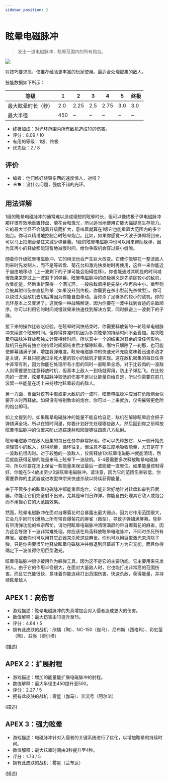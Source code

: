 ```yaml
---
sidebar_position: 2
---
```


# 眩晕电磁脉冲

> 发出一道电磁脉冲，眩晕范围内的所有炮台。

<img src="/terms/semp.png" style={{zoom:1.25}}/>

对技巧要求高，仅推荐经验更丰富的玩家使用。最适合处理密集的敌人。

技能数据如下所示：

| 等级               | 1    | 2    | 3    | 4    | 5    | 终极 |
| ------------------ | ---- | ---- | ---- | ---- | ---- | ---- |
| 最大眩晕时长（秒） | 2.0  | 2.25 | 2.5  | 2.75 | 3.0  | 3.0  |
| 最大半径           | 450  | ~    | ~    | ~    | ~    | ~    |

- 终极加成：对光环范围内所有敌机造成10的伤害。
- 评分：8.09 / 10
- 有用的等级：1级、终极
- 优先级：2 / 8

## 评价

- 编者：他们修好烧毁东西的速度惊人，对吗？
- ☀🐕：没什么问题，强度不错的光环。

## 用法详解

1级的眩晕电磁脉冲的通常难以造成理想的眩晕时长，但可以像终极子弹电磁脉冲那样很有效地重置转盘、菊花台和激光，所以适当地使用它能大幅提高生存能力。它的最大半径不会随着升级而扩大，意味着就算在1级它也能重置大范围内的多个炮台。你可以精准地控制合时眩晕炮台。比如，如果你感觉一大波子弹即将到来，可以马上把炮台晕住来减少弹幕量。1级的眩晕电磁脉冲也可以用来帮助躲弹，因为其再小的释放都能短暂地减慢时间，给你争取机会穿过狭小缝隙。

随着你升级眩晕电磁脉冲，它的用法也会产生巨大改变。它使你能够在一整波敌人到来时先发制人，而不是等转盘、菊花台和激光快发射时再使用，这样一来你能近乎自由地移动（上一波剩下的子弹可能会阻碍位移）。你也能通过其明显的时间减慢效果来穿过上一波剩下的弹幕。眩晕电磁脉冲的终极奥义是先清除较小的敌机，收集能量，然后重新获得一个满光环。一般杀敌顺序是先杀小型再杀中小。微型则会被其附带伤害直接秒杀（如果没升到终极，你需要在杀小型前先杀微型）。你可以绕过大型敌机去切后排因为你能自由移动。当你杀了足够多的较小的敌机，你的光环基本上又变满了。这就像一种战略解谜，因为你要在一波中找到合适的杀敌顺序。你可以利用它的时间减慢效果来快速找到解决方案，同时躲避上一波剩下的子弹。

接下来的操作比较吃经验。在眩晕时间快结束时，你需要释放新的一轮眩晕电磁脉冲来续这个眩晕时间。但你得算准时机因为多次眩晕的持续时间不会叠加。每次眩晕电磁脉冲释放都独立计算持续时间，所以其中一个的结束对其余的没任何影响。敌机只在所有独立的持续时间都结束后才解除眩晕。哪怕只解除了一刹那，也可能使屏幕铺满子弹，增加躲弹难度。眩晕电磁脉冲的快速光环充能意味着迅速杀敌才是关键，并且只能通过杀死大量的较小的敌机才能实现。这在敌机密集的每日任务中非常有利，因为你能在处理所有小型的同时一直眩晕全场。对于比较肉的一波敌人则需要更加注意释放时机，但基本上敌人一到场就得用，防止子弹乱飞。在比较肉的一波里，眩晕电磁脉冲较低的伤害不足以让能量自给自足，所以你需要在前几波留一些能量在场上来持续地眩晕较肉的敌人。

另一方面，当面对仅有中型或更大敌机的一波时，眩晕电磁脉冲应当在危险炮台快要开火时再释放。如果没有特别致命的炮台，你可以一上来就放，仅需摧毁更危险的炮台即可。

如上文提到的，如果眩晕电磁脉冲的能量不能自给自足，敌机在解除眩晕后会把子弹铺满全场。所以在短时间里，你要计划好先处理哪些敌人，然后回到你之前释放眩晕电磁脉冲的位置来防止追踪速射和回旋镖往四面八方乱射。

眩晕电磁脉冲在敌人密集的每日任务中非常好用。你可以先释放它，从一侧开始先清理较小的敌人，获得能量，循环往复。但注意不要过度地吸收能量，尤其是在下一波敌机很肉时。对于较脆的一波敌人，仅需释放1次眩晕电磁脉冲就能清场，然后就能获得足够的能量来马上眩晕下一波敌机。5-4最需要多次释放眩晕电磁脉冲，所以你要在场上保留一些能量来保证最后一波能被一直晕住。如果能量控制得好，你能在5-4放出至少3波眩晕电磁脉冲。请注意，因为它的范围伤害较低，你需要靠你的主武器或进攻型禅宗来快速杀敌以持续获得能量。

由于不管多小的眩晕电磁脉冲都能重置炮台，它能非常好地针对转盘和审判日武器。你能让它们完全射不出来。尤其是审判日炸弹，你能自由处理其它敌人或炮台而不用担心它的大范围效果。

然而，眩晕电磁脉冲在面对自爆菊花时会暴露出最大弱点。因为它作用范围很大，它会几乎同时引爆场上所有带自爆菊花的麻雀（微型），导致子弹铺满屏幕。除非有带清弹功能的禅宗帮忙，请勿用眩晕电磁脉冲清理满屏的带自爆菊花的麻雀，因为这会导致下一波非常难处理。你应该在角落释放眩晕电磁脉冲，不同时杀死所有麻雀。或者你也可以用其它武器来杀死这些麻雀。你也可以用巨型激光来清除子弹，只是你需要很早地释放眩晕电磁脉冲并撤退到屏幕最下方为它充能，而且你得确定下一波值得你用巨型激光。

眩晕电磁脉冲很少被用作为躲弹工具，因为这不是它的主要功能。它主要用来先发制人。由于它的作用半径很大，在面对大量敌人时，它也能打出非常高的范围伤害。而且它充能很快，意味着你能连续打出范围伤害，快速杀敌，获得能量，并持续眩晕敌人

## APEX 1：高伤害

- 游戏描述：眩晕电磁脉冲的失真增加会对入侵者造成更大的伤害。
- 数值解释：最大伤害由10提升至15。
- 评分：4.64 / 5
- 拥有此皮肤的战机：欣瑞（陶）、NC-150（伽马）、尼布斯（西格玛）、彩虹萤（陶）、兹弥（德尔塔）

(描述)

## APEX 2：扩展射程

- 游戏描述：增加的能量能扩展电磁脉冲的射程。
- 数值解释：最大半径由450提升至500。
- 评分：2.27 / 5
- 拥有此皮肤的战机：雾星（伽马）、奔流号（阿尔法）

(描述)

## APEX 3：强力眩晕

- 游戏描述：电磁脉冲针对入侵者的关键系统进行了优化，以增加眩晕的持续时间。
- 数值解释：最大眩晕时间由3秒提升至4秒。
- 评分：1.73 / 5
- 拥有此皮肤的战机：雾星（兰布达）

(描述)

